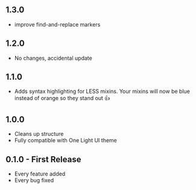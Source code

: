 ## 1.3.0
* improve find-and-replace markers

## 1.2.0
* No changes, accidental update

## 1.1.0
* Adds syntax highlighting for LESS mixins. Your mixins will now be blue instead of orange so they stand out :+1:

## 1.0.0
* Cleans up structure
* Fully compatible with One Light UI theme

## 0.1.0 - First Release
* Every feature added
* Every bug fixed
